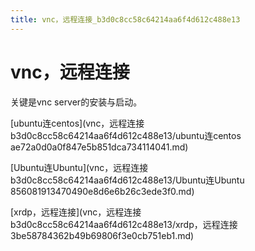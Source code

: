 ```yaml
---
title: vnc，远程连接_b3d0c8cc58c64214aa6f4d612c488e13
---
```


# vnc，远程连接

关键是vnc server的安装与启动。

[ubuntu连centos](vnc，远程连接 b3d0c8cc58c64214aa6f4d612c488e13/ubuntu连centos ae72a0d0a0f847e5b851dca734114041.md)

[Ubuntu连Ubuntu](vnc，远程连接 b3d0c8cc58c64214aa6f4d612c488e13/Ubuntu连Ubuntu 856081913470490e8d6e6b26c3ede3f0.md)

[xrdp，远程连接](vnc，远程连接 b3d0c8cc58c64214aa6f4d612c488e13/xrdp，远程连接 3be58784362b49b69806f3e0cb751eb1.md)